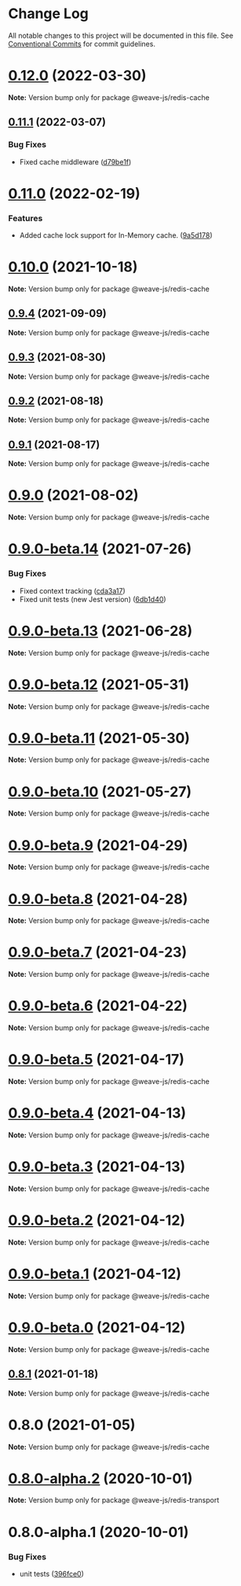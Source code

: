 # Change Log

All notable changes to this project will be documented in this file.
See [Conventional Commits](https://conventionalcommits.org) for commit guidelines.

# [0.12.0](https://github.com/weave-microservices/weave/compare/@weave-js/redis-cache@0.11.1...@weave-js/redis-cache@0.12.0) (2022-03-30)

**Note:** Version bump only for package @weave-js/redis-cache





## [0.11.1](https://github.com/weave-microservices/weave/compare/@weave-js/redis-cache@0.11.0...@weave-js/redis-cache@0.11.1) (2022-03-07)


### Bug Fixes

* Fixed cache middleware ([d79be1f](https://github.com/weave-microservices/weave/commit/d79be1faf7c2dfe73d1a7bf299a51546c492f9c3))





# [0.11.0](https://github.com/weave-microservices/weave/compare/@weave-js/redis-cache@0.10.0...@weave-js/redis-cache@0.11.0) (2022-02-19)


### Features

* Added cache lock support for In-Memory cache. ([9a5d178](https://github.com/weave-microservices/weave/commit/9a5d1782a3d47769b69714edaf96d8f8f2c4092f))





# [0.10.0](https://github.com/weave-microservices/weave/compare/@weave-js/redis-cache@0.9.4...@weave-js/redis-cache@0.10.0) (2021-10-18)

**Note:** Version bump only for package @weave-js/redis-cache





## [0.9.4](https://github.com/weave-microservices/weave/compare/@weave-js/redis-cache@0.9.3...@weave-js/redis-cache@0.9.4) (2021-09-09)

**Note:** Version bump only for package @weave-js/redis-cache





## [0.9.3](https://github.com/weave-microservices/weave/compare/@weave-js/redis-cache@0.9.2...@weave-js/redis-cache@0.9.3) (2021-08-30)

**Note:** Version bump only for package @weave-js/redis-cache





## [0.9.2](https://github.com/weave-microservices/weave/compare/@weave-js/redis-cache@0.9.1...@weave-js/redis-cache@0.9.2) (2021-08-18)

**Note:** Version bump only for package @weave-js/redis-cache





## [0.9.1](https://github.com/weave-microservices/weave/compare/@weave-js/redis-cache@0.9.0...@weave-js/redis-cache@0.9.1) (2021-08-17)

**Note:** Version bump only for package @weave-js/redis-cache





# [0.9.0](https://github.com/weave-microservices/weave/compare/@weave-js/redis-cache@0.9.0-beta.14...@weave-js/redis-cache@0.9.0) (2021-08-02)

**Note:** Version bump only for package @weave-js/redis-cache





# [0.9.0-beta.14](https://github.com/weave-microservices/weave/compare/@weave-js/redis-cache@0.9.0-beta.13...@weave-js/redis-cache@0.9.0-beta.14) (2021-07-26)


### Bug Fixes

* Fixed context tracking ([cda3a17](https://github.com/weave-microservices/weave/commit/cda3a171029f26fb059cf9eab8fdb95835282750))
* Fixed unit tests (new Jest version) ([6db1d40](https://github.com/weave-microservices/weave/commit/6db1d407dc0b39717d9d6cb884b0d6600144326a))





# [0.9.0-beta.13](https://github.com/weave-microservices/weave/compare/@weave-js/redis-cache@0.9.0-beta.12...@weave-js/redis-cache@0.9.0-beta.13) (2021-06-28)

**Note:** Version bump only for package @weave-js/redis-cache





# [0.9.0-beta.12](https://github.com/weave-microservices/weave/compare/@weave-js/redis-cache@0.9.0-beta.11...@weave-js/redis-cache@0.9.0-beta.12) (2021-05-31)

**Note:** Version bump only for package @weave-js/redis-cache





# [0.9.0-beta.11](https://github.com/weave-microservices/weave/compare/@weave-js/redis-cache@0.9.0-beta.10...@weave-js/redis-cache@0.9.0-beta.11) (2021-05-30)

**Note:** Version bump only for package @weave-js/redis-cache





# [0.9.0-beta.10](https://github.com/weave-microservices/weave/compare/@weave-js/redis-cache@0.9.0-beta.9...@weave-js/redis-cache@0.9.0-beta.10) (2021-05-27)

**Note:** Version bump only for package @weave-js/redis-cache





# [0.9.0-beta.9](https://github.com/weave-microservices/weave/compare/@weave-js/redis-cache@0.9.0-beta.8...@weave-js/redis-cache@0.9.0-beta.9) (2021-04-29)

**Note:** Version bump only for package @weave-js/redis-cache





# [0.9.0-beta.8](https://github.com/weave-microservices/weave/compare/@weave-js/redis-cache@0.9.0-beta.7...@weave-js/redis-cache@0.9.0-beta.8) (2021-04-28)

**Note:** Version bump only for package @weave-js/redis-cache





# [0.9.0-beta.7](https://github.com/weave-microservices/weave/compare/@weave-js/redis-cache@0.9.0-beta.6...@weave-js/redis-cache@0.9.0-beta.7) (2021-04-23)

**Note:** Version bump only for package @weave-js/redis-cache





# [0.9.0-beta.6](https://github.com/weave-microservices/weave/compare/@weave-js/redis-cache@0.9.0-beta.5...@weave-js/redis-cache@0.9.0-beta.6) (2021-04-22)

**Note:** Version bump only for package @weave-js/redis-cache





# [0.9.0-beta.5](https://github.com/weave-microservices/weave/compare/@weave-js/redis-cache@0.9.0-beta.4...@weave-js/redis-cache@0.9.0-beta.5) (2021-04-17)

**Note:** Version bump only for package @weave-js/redis-cache





# [0.9.0-beta.4](https://github.com/weave-microservices/weave/compare/@weave-js/redis-cache@0.9.0-beta.3...@weave-js/redis-cache@0.9.0-beta.4) (2021-04-13)

**Note:** Version bump only for package @weave-js/redis-cache





# [0.9.0-beta.3](https://github.com/weave-microservices/weave/compare/@weave-js/redis-cache@0.9.0-beta.2...@weave-js/redis-cache@0.9.0-beta.3) (2021-04-13)

**Note:** Version bump only for package @weave-js/redis-cache





# [0.9.0-beta.2](https://github.com/weave-microservices/weave/compare/@weave-js/redis-cache@0.9.0-beta.1...@weave-js/redis-cache@0.9.0-beta.2) (2021-04-12)

**Note:** Version bump only for package @weave-js/redis-cache





# [0.9.0-beta.1](https://github.com/weave-microservices/weave/compare/@weave-js/redis-cache@0.9.0-beta.0...@weave-js/redis-cache@0.9.0-beta.1) (2021-04-12)

**Note:** Version bump only for package @weave-js/redis-cache





# [0.9.0-beta.0](https://github.com/weave-microservices/weave/compare/@weave-js/redis-cache@0.8.1...@weave-js/redis-cache@0.9.0-beta.0) (2021-04-12)

**Note:** Version bump only for package @weave-js/redis-cache





## [0.8.1](https://github.com/weave-microservices/weave/compare/@weave-js/redis-cache@0.8.0...@weave-js/redis-cache@0.8.1) (2021-01-18)

**Note:** Version bump only for package @weave-js/redis-cache





# 0.8.0 (2021-01-05)

**Note:** Version bump only for package @weave-js/redis-cache





# [0.8.0-alpha.2](https://github.com/weave-microservices/weave/compare/@weave-js/redis-transport@0.8.0-alpha.1...@weave-js/redis-transport@0.8.0-alpha.2) (2020-10-01)

**Note:** Version bump only for package @weave-js/redis-transport





# 0.8.0-alpha.1 (2020-10-01)


### Bug Fixes

* unit tests ([396fce0](https://github.com/weave-microservices/weave/commit/396fce0995a722c10f5086a9a96347782ef1e3a0))
